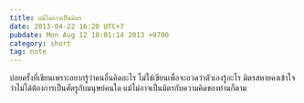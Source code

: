 ```yaml
---
title: แม้ไม่อาจเป็นมิตร
date: 2013-04-22 16:20 UTC+7
pubdate: Mon Aug 12 10:01:14 2013 +0700
category: short
tag: note
---
```


บ่อยครั้งที่เขียนเพราะอยากรู้ว่าคนอื่นคิดอะไร ไม่ใช่เขียนเพื่อจะอวดว่าตัวเองรู้อะไร มิตรสหายคงเข้าใจว่าไม่ได้ต้องการเป็นศัตรูกับมนุษย์คนใด แม้ไม่อาจเป็นมิตรกับความคิดของท่านก็ตาม
